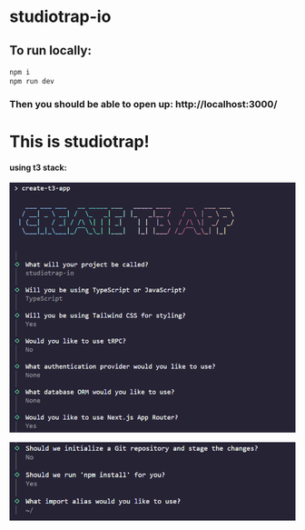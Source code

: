 # studiotrap-io
## To run locally:

    npm i
    npm run dev

### Then you should be able to open up: http://localhost:3000/


# This is studiotrap!

#### using t3 stack:

![t3 decision making 1](https://github.com/MauricioRojasCareers/studiotrap-io/blob/main/t3%20deciision%20making.png)

![t3 decision making 2](https://github.com/MauricioRojasCareers/studiotrap-io/blob/main/t3%20deciision%20making%20extended.png)

